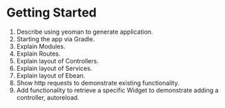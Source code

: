 # Getting Started

1. Describe using yeoman to generate application.
1. Starting the app via Gradle.
1. Explain Modules.
1. Explain Routes.
1. Explain layout of Controllers.
1. Explain layout of Services.
1. Explain layout of Ebean.
1. Show http requests to demonstrate existing functionality.
1. Add functionality to retrieve a specific Widget to demonstrate adding a controller, autoreload.
